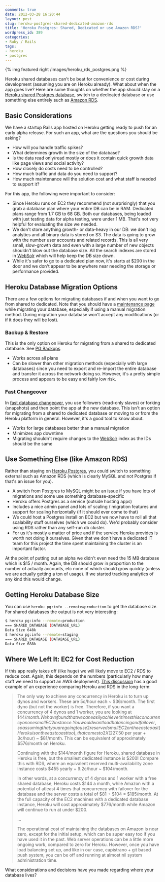 ```yaml
---
comments: true
date: 2012-03-28 16:20:44
layout: post
slug: heroku-postgres-shared-dedicated-amazon-rds
title: 'Heroku Postgres: Shared, Dedicated or use Amazon RDS?'
wordpress_id: 389
categories:
- Ruby / Rails
tags:
- heroku
- postgres
---
```


{% img featured right /images/heroku_rds_postgres.png %}

Heroku shared databases can't be beat for convenience or cost during development (assuming you are on Heroku already). What about when the app goes live? Here are some thoughts on whether the app should stay on a [Heroku shared Postgres database](https://postgres.heroku.com/), switch to a dedicated database or use something else entirely such as [Amazon RDS](http://aws.amazon.com/rds/).

<!-- more -->



## Basic Considerations


We have a startup Rails app hosted on Heroku getting ready to push for an early alpha release. For such an app, what are the questions you should be asking?

* How will you handle traffic spikes?
* What determines growth in the size of the database?
* Is the data read only/read mostly or does it contain quick growth data like page views and social activity?
* How closely do costs need to be controlled?
* How much traffic and data do you need to support?
* How much maintenance will the solution cost and what staff is needed to support it?


For this app, the following were important to consider:

	
* Since Heroku runs on EC2 they recommend (not surprisingly) that you grab a database plan where your entire DB can be in RAM. Dedicated plans range from 1.7 GB to 68 GB. Both our databases, being loaded with just testing data for alpha testing, were under 1 MB. That's not very helpful for evaluating the size we needed.
* We don't store anything growth- or data-heavy in our DB: we don't log analytics and all binary data is stored on S3. The data is going to grow with the number user accounts and related records. This is all very small, slow-growth data and even with a large number of new objects shouldn't blow out the database size. All the search indexes are stored in [WebSolr](http://websolr.com) which will help keep the DB size down.
* While it's safer to go to a dedicated plan now, it's starts at $200 in the door and we don't appear to be anywhere near needing the storage or performance provided.




## Heroku Database Migration Options


There are a few options for migrating databases if and when you want to go from shared to dedicated. Note that you should have a [maintenance page](http://onehub.com/blog/posts/rails-maintenance-pages-done-right/) while migrating your database, especially if using a manual migration method. During migration your database won't accept any modifications (or if it does they will be lost).


### Backup & Restore


This is the only option on Heroku for migrating from a shared to dedicated database. See [PG Backups](https://devcenter.heroku.com/articles/pgbackups).

* Works across all plans
* Can be slower than other migration methods (especially with large databases) since you need to export and re-import the entire database and transfer it across the network doing so. However, it's a pretty simple process and appears to be easy and fairly low risk.




### Fast Changeover


In [fast database changeover](https://devcenter.heroku.com/articles/fast-database-changeovers), you use followers (read-only slaves) or forking (snapshots) and then point the app at the new database. This isn't an option for migrating from a shared to dedicated database or moving to or from the Heroku platform in general. However, it's a good tool to know about.

* Works for large databases better than a manual migration
* Minimizes app downtime
* Migrating shouldn't require changes to the [WebSolr](http://websolr.com/) index as the IDs should be the same




## Use Something Else (like Amazon RDS)


Rather than staying on [Heroku Postgres](https://postgres.heroku.com/), you could switch to something external such as Amazon RDS (which is clearly MySQL and not Postgres if that's an issue for you).

* A switch from Postgres to MySQL might be an issue if you have lots of migrations and some use something database-specific
* Heroku offers Postgres as a service (outside hosting apps)
* Includes a nice admin panel and lots of scaling / migration features and support for scaling horizontally (if it should ever come to that)
* We could host a Postgres install on EC2 but we now have to roll all that scalability stuff ourselves (which we could do). We'd probably consider using RDS rather than any self-run db cluster.
* For us it's mostly a matter of price and if the service Heroku provides is worth not doing it ourselves. Given that we don't have a dedicated IT team for this project the time spent maintaining the cluster is an important factor.


At the point of putting out an alpha we didn't even need the 15 MB database which is $15 / month. Again, the DB should grow in proportion to the number of actually accounts, etc none of which should grow quickly (unless we are actually getting a ton of usage). If we started tracking analytics of any kind this would change.


## Getting Heroku Database Size


You can use `heroku pg:info --remote=production` to get the database size. For shared databases the output is not very interesting:

```sh
$ heroku pg:info --remote=production
=== SHARED_DATABASE (DATABASE_URL)
Data Size 648k
$ heroku pg:info --remote=staging
=== SHARED_DATABASE (DATABASE_URL)
Data Size 688k
```


## Where We Left It: EC2 for Cost Reduction


If this app really takes off (like huge) we will likely move to EC2 / RDS to reduce cost. Again, this depends on the numbers (particularly how many staff we need to support an AWS deployment). [This discussion](http://www.quora.com/How-easy-is-it-to-get-off-Heroku-once-you-grow-out-of-it) has a good example of an experience comparing Heroku and RDS in the long-term:


> The only way to achieve any concurrency in Heroku is to turn up dynos and workers. These are 5c/hour each ~ $36/month. The first dyno (but not the worker) is free. Therefore, if you want a concurrency of 4 dynos and 1 worker, you are looking at $144/month. We have found that we can easily achieve 4 times this concurrency on one small EC2 instance. You would want load balancing and failover, so assuming that you are going to use 2 reserved small EC2 on the east coast (Heroku is on the east coast too), that comes to 2 X ($227.50 per year + 3c/hour) ~ $81/month. This can be equivalent of approximately $576/month on Heroku.
> 
> Continuing with the $144/month figure for Heroku, shared database in Heroku is free, but the smallest dedicated instance is $200! Compare this with RDS, where an equivalent reserved multi-availability zone instance costs $455 yearly + 9.2c/hour ~ $104/month.
> 
> In other words, at a concurrency of 4 dynos and 1 worker with a free shared database, Heroku costs $144 a month, while Amazon with a potential of atleast 4 times that concurrency with failover for the database and the server costs a total of $81 + $104 = $185/month. At the full capacity of the EC2 machines with a dedicated database instance, Heroku will cost approximately $776/month while Amazon will continue to run at under $200.
> 
> ...
> 
> The operational cost of maintaining the databases on Amazon is near zero, except for the initial setup, which can be super easy too if you have used it in the past. Web server operations can be a little more ongoing work, compared to zero for Heroku. However, once you have load balancing set up, and like in our case, capistrano + git based push system, you can be off and running at almost nil system administration time.


What considerations and decisions have you made regarding where your database lives?
